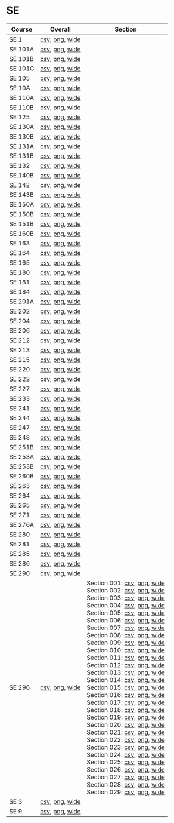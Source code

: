 # SE

| Course | Overall | Section |
| ------ | ------- | ------- |
| SE 1 | [csv](https://github.com/UCSD-Historical-Enrollment-Data/2024Fall/blob/main/overall/SE%201.csv), [png](https://raw.githubusercontent.com/UCSD-Historical-Enrollment-Data/2024Fall/main/plot_overall/SE%201.png), [wide](https://raw.githubusercontent.com/UCSD-Historical-Enrollment-Data/2024Fall/main/plot_overall_wide/SE%201.png) |  |
| SE 101A | [csv](https://github.com/UCSD-Historical-Enrollment-Data/2024Fall/blob/main/overall/SE%20101A.csv), [png](https://raw.githubusercontent.com/UCSD-Historical-Enrollment-Data/2024Fall/main/plot_overall/SE%20101A.png), [wide](https://raw.githubusercontent.com/UCSD-Historical-Enrollment-Data/2024Fall/main/plot_overall_wide/SE%20101A.png) |  |
| SE 101B | [csv](https://github.com/UCSD-Historical-Enrollment-Data/2024Fall/blob/main/overall/SE%20101B.csv), [png](https://raw.githubusercontent.com/UCSD-Historical-Enrollment-Data/2024Fall/main/plot_overall/SE%20101B.png), [wide](https://raw.githubusercontent.com/UCSD-Historical-Enrollment-Data/2024Fall/main/plot_overall_wide/SE%20101B.png) |  |
| SE 101C | [csv](https://github.com/UCSD-Historical-Enrollment-Data/2024Fall/blob/main/overall/SE%20101C.csv), [png](https://raw.githubusercontent.com/UCSD-Historical-Enrollment-Data/2024Fall/main/plot_overall/SE%20101C.png), [wide](https://raw.githubusercontent.com/UCSD-Historical-Enrollment-Data/2024Fall/main/plot_overall_wide/SE%20101C.png) |  |
| SE 105 | [csv](https://github.com/UCSD-Historical-Enrollment-Data/2024Fall/blob/main/overall/SE%20105.csv), [png](https://raw.githubusercontent.com/UCSD-Historical-Enrollment-Data/2024Fall/main/plot_overall/SE%20105.png), [wide](https://raw.githubusercontent.com/UCSD-Historical-Enrollment-Data/2024Fall/main/plot_overall_wide/SE%20105.png) |  |
| SE 10A | [csv](https://github.com/UCSD-Historical-Enrollment-Data/2024Fall/blob/main/overall/SE%2010A.csv), [png](https://raw.githubusercontent.com/UCSD-Historical-Enrollment-Data/2024Fall/main/plot_overall/SE%2010A.png), [wide](https://raw.githubusercontent.com/UCSD-Historical-Enrollment-Data/2024Fall/main/plot_overall_wide/SE%2010A.png) |  |
| SE 110A | [csv](https://github.com/UCSD-Historical-Enrollment-Data/2024Fall/blob/main/overall/SE%20110A.csv), [png](https://raw.githubusercontent.com/UCSD-Historical-Enrollment-Data/2024Fall/main/plot_overall/SE%20110A.png), [wide](https://raw.githubusercontent.com/UCSD-Historical-Enrollment-Data/2024Fall/main/plot_overall_wide/SE%20110A.png) |  |
| SE 110B | [csv](https://github.com/UCSD-Historical-Enrollment-Data/2024Fall/blob/main/overall/SE%20110B.csv), [png](https://raw.githubusercontent.com/UCSD-Historical-Enrollment-Data/2024Fall/main/plot_overall/SE%20110B.png), [wide](https://raw.githubusercontent.com/UCSD-Historical-Enrollment-Data/2024Fall/main/plot_overall_wide/SE%20110B.png) |  |
| SE 125 | [csv](https://github.com/UCSD-Historical-Enrollment-Data/2024Fall/blob/main/overall/SE%20125.csv), [png](https://raw.githubusercontent.com/UCSD-Historical-Enrollment-Data/2024Fall/main/plot_overall/SE%20125.png), [wide](https://raw.githubusercontent.com/UCSD-Historical-Enrollment-Data/2024Fall/main/plot_overall_wide/SE%20125.png) |  |
| SE 130A | [csv](https://github.com/UCSD-Historical-Enrollment-Data/2024Fall/blob/main/overall/SE%20130A.csv), [png](https://raw.githubusercontent.com/UCSD-Historical-Enrollment-Data/2024Fall/main/plot_overall/SE%20130A.png), [wide](https://raw.githubusercontent.com/UCSD-Historical-Enrollment-Data/2024Fall/main/plot_overall_wide/SE%20130A.png) |  |
| SE 130B | [csv](https://github.com/UCSD-Historical-Enrollment-Data/2024Fall/blob/main/overall/SE%20130B.csv), [png](https://raw.githubusercontent.com/UCSD-Historical-Enrollment-Data/2024Fall/main/plot_overall/SE%20130B.png), [wide](https://raw.githubusercontent.com/UCSD-Historical-Enrollment-Data/2024Fall/main/plot_overall_wide/SE%20130B.png) |  |
| SE 131A | [csv](https://github.com/UCSD-Historical-Enrollment-Data/2024Fall/blob/main/overall/SE%20131A.csv), [png](https://raw.githubusercontent.com/UCSD-Historical-Enrollment-Data/2024Fall/main/plot_overall/SE%20131A.png), [wide](https://raw.githubusercontent.com/UCSD-Historical-Enrollment-Data/2024Fall/main/plot_overall_wide/SE%20131A.png) |  |
| SE 131B | [csv](https://github.com/UCSD-Historical-Enrollment-Data/2024Fall/blob/main/overall/SE%20131B.csv), [png](https://raw.githubusercontent.com/UCSD-Historical-Enrollment-Data/2024Fall/main/plot_overall/SE%20131B.png), [wide](https://raw.githubusercontent.com/UCSD-Historical-Enrollment-Data/2024Fall/main/plot_overall_wide/SE%20131B.png) |  |
| SE 132 | [csv](https://github.com/UCSD-Historical-Enrollment-Data/2024Fall/blob/main/overall/SE%20132.csv), [png](https://raw.githubusercontent.com/UCSD-Historical-Enrollment-Data/2024Fall/main/plot_overall/SE%20132.png), [wide](https://raw.githubusercontent.com/UCSD-Historical-Enrollment-Data/2024Fall/main/plot_overall_wide/SE%20132.png) |  |
| SE 140B | [csv](https://github.com/UCSD-Historical-Enrollment-Data/2024Fall/blob/main/overall/SE%20140B.csv), [png](https://raw.githubusercontent.com/UCSD-Historical-Enrollment-Data/2024Fall/main/plot_overall/SE%20140B.png), [wide](https://raw.githubusercontent.com/UCSD-Historical-Enrollment-Data/2024Fall/main/plot_overall_wide/SE%20140B.png) |  |
| SE 142 | [csv](https://github.com/UCSD-Historical-Enrollment-Data/2024Fall/blob/main/overall/SE%20142.csv), [png](https://raw.githubusercontent.com/UCSD-Historical-Enrollment-Data/2024Fall/main/plot_overall/SE%20142.png), [wide](https://raw.githubusercontent.com/UCSD-Historical-Enrollment-Data/2024Fall/main/plot_overall_wide/SE%20142.png) |  |
| SE 143B | [csv](https://github.com/UCSD-Historical-Enrollment-Data/2024Fall/blob/main/overall/SE%20143B.csv), [png](https://raw.githubusercontent.com/UCSD-Historical-Enrollment-Data/2024Fall/main/plot_overall/SE%20143B.png), [wide](https://raw.githubusercontent.com/UCSD-Historical-Enrollment-Data/2024Fall/main/plot_overall_wide/SE%20143B.png) |  |
| SE 150A | [csv](https://github.com/UCSD-Historical-Enrollment-Data/2024Fall/blob/main/overall/SE%20150A.csv), [png](https://raw.githubusercontent.com/UCSD-Historical-Enrollment-Data/2024Fall/main/plot_overall/SE%20150A.png), [wide](https://raw.githubusercontent.com/UCSD-Historical-Enrollment-Data/2024Fall/main/plot_overall_wide/SE%20150A.png) |  |
| SE 150B | [csv](https://github.com/UCSD-Historical-Enrollment-Data/2024Fall/blob/main/overall/SE%20150B.csv), [png](https://raw.githubusercontent.com/UCSD-Historical-Enrollment-Data/2024Fall/main/plot_overall/SE%20150B.png), [wide](https://raw.githubusercontent.com/UCSD-Historical-Enrollment-Data/2024Fall/main/plot_overall_wide/SE%20150B.png) |  |
| SE 151B | [csv](https://github.com/UCSD-Historical-Enrollment-Data/2024Fall/blob/main/overall/SE%20151B.csv), [png](https://raw.githubusercontent.com/UCSD-Historical-Enrollment-Data/2024Fall/main/plot_overall/SE%20151B.png), [wide](https://raw.githubusercontent.com/UCSD-Historical-Enrollment-Data/2024Fall/main/plot_overall_wide/SE%20151B.png) |  |
| SE 160B | [csv](https://github.com/UCSD-Historical-Enrollment-Data/2024Fall/blob/main/overall/SE%20160B.csv), [png](https://raw.githubusercontent.com/UCSD-Historical-Enrollment-Data/2024Fall/main/plot_overall/SE%20160B.png), [wide](https://raw.githubusercontent.com/UCSD-Historical-Enrollment-Data/2024Fall/main/plot_overall_wide/SE%20160B.png) |  |
| SE 163 | [csv](https://github.com/UCSD-Historical-Enrollment-Data/2024Fall/blob/main/overall/SE%20163.csv), [png](https://raw.githubusercontent.com/UCSD-Historical-Enrollment-Data/2024Fall/main/plot_overall/SE%20163.png), [wide](https://raw.githubusercontent.com/UCSD-Historical-Enrollment-Data/2024Fall/main/plot_overall_wide/SE%20163.png) |  |
| SE 164 | [csv](https://github.com/UCSD-Historical-Enrollment-Data/2024Fall/blob/main/overall/SE%20164.csv), [png](https://raw.githubusercontent.com/UCSD-Historical-Enrollment-Data/2024Fall/main/plot_overall/SE%20164.png), [wide](https://raw.githubusercontent.com/UCSD-Historical-Enrollment-Data/2024Fall/main/plot_overall_wide/SE%20164.png) |  |
| SE 165 | [csv](https://github.com/UCSD-Historical-Enrollment-Data/2024Fall/blob/main/overall/SE%20165.csv), [png](https://raw.githubusercontent.com/UCSD-Historical-Enrollment-Data/2024Fall/main/plot_overall/SE%20165.png), [wide](https://raw.githubusercontent.com/UCSD-Historical-Enrollment-Data/2024Fall/main/plot_overall_wide/SE%20165.png) |  |
| SE 180 | [csv](https://github.com/UCSD-Historical-Enrollment-Data/2024Fall/blob/main/overall/SE%20180.csv), [png](https://raw.githubusercontent.com/UCSD-Historical-Enrollment-Data/2024Fall/main/plot_overall/SE%20180.png), [wide](https://raw.githubusercontent.com/UCSD-Historical-Enrollment-Data/2024Fall/main/plot_overall_wide/SE%20180.png) |  |
| SE 181 | [csv](https://github.com/UCSD-Historical-Enrollment-Data/2024Fall/blob/main/overall/SE%20181.csv), [png](https://raw.githubusercontent.com/UCSD-Historical-Enrollment-Data/2024Fall/main/plot_overall/SE%20181.png), [wide](https://raw.githubusercontent.com/UCSD-Historical-Enrollment-Data/2024Fall/main/plot_overall_wide/SE%20181.png) |  |
| SE 184 | [csv](https://github.com/UCSD-Historical-Enrollment-Data/2024Fall/blob/main/overall/SE%20184.csv), [png](https://raw.githubusercontent.com/UCSD-Historical-Enrollment-Data/2024Fall/main/plot_overall/SE%20184.png), [wide](https://raw.githubusercontent.com/UCSD-Historical-Enrollment-Data/2024Fall/main/plot_overall_wide/SE%20184.png) |  |
| SE 201A | [csv](https://github.com/UCSD-Historical-Enrollment-Data/2024Fall/blob/main/overall/SE%20201A.csv), [png](https://raw.githubusercontent.com/UCSD-Historical-Enrollment-Data/2024Fall/main/plot_overall/SE%20201A.png), [wide](https://raw.githubusercontent.com/UCSD-Historical-Enrollment-Data/2024Fall/main/plot_overall_wide/SE%20201A.png) |  |
| SE 202 | [csv](https://github.com/UCSD-Historical-Enrollment-Data/2024Fall/blob/main/overall/SE%20202.csv), [png](https://raw.githubusercontent.com/UCSD-Historical-Enrollment-Data/2024Fall/main/plot_overall/SE%20202.png), [wide](https://raw.githubusercontent.com/UCSD-Historical-Enrollment-Data/2024Fall/main/plot_overall_wide/SE%20202.png) |  |
| SE 204 | [csv](https://github.com/UCSD-Historical-Enrollment-Data/2024Fall/blob/main/overall/SE%20204.csv), [png](https://raw.githubusercontent.com/UCSD-Historical-Enrollment-Data/2024Fall/main/plot_overall/SE%20204.png), [wide](https://raw.githubusercontent.com/UCSD-Historical-Enrollment-Data/2024Fall/main/plot_overall_wide/SE%20204.png) |  |
| SE 206 | [csv](https://github.com/UCSD-Historical-Enrollment-Data/2024Fall/blob/main/overall/SE%20206.csv), [png](https://raw.githubusercontent.com/UCSD-Historical-Enrollment-Data/2024Fall/main/plot_overall/SE%20206.png), [wide](https://raw.githubusercontent.com/UCSD-Historical-Enrollment-Data/2024Fall/main/plot_overall_wide/SE%20206.png) |  |
| SE 212 | [csv](https://github.com/UCSD-Historical-Enrollment-Data/2024Fall/blob/main/overall/SE%20212.csv), [png](https://raw.githubusercontent.com/UCSD-Historical-Enrollment-Data/2024Fall/main/plot_overall/SE%20212.png), [wide](https://raw.githubusercontent.com/UCSD-Historical-Enrollment-Data/2024Fall/main/plot_overall_wide/SE%20212.png) |  |
| SE 213 | [csv](https://github.com/UCSD-Historical-Enrollment-Data/2024Fall/blob/main/overall/SE%20213.csv), [png](https://raw.githubusercontent.com/UCSD-Historical-Enrollment-Data/2024Fall/main/plot_overall/SE%20213.png), [wide](https://raw.githubusercontent.com/UCSD-Historical-Enrollment-Data/2024Fall/main/plot_overall_wide/SE%20213.png) |  |
| SE 215 | [csv](https://github.com/UCSD-Historical-Enrollment-Data/2024Fall/blob/main/overall/SE%20215.csv), [png](https://raw.githubusercontent.com/UCSD-Historical-Enrollment-Data/2024Fall/main/plot_overall/SE%20215.png), [wide](https://raw.githubusercontent.com/UCSD-Historical-Enrollment-Data/2024Fall/main/plot_overall_wide/SE%20215.png) |  |
| SE 220 | [csv](https://github.com/UCSD-Historical-Enrollment-Data/2024Fall/blob/main/overall/SE%20220.csv), [png](https://raw.githubusercontent.com/UCSD-Historical-Enrollment-Data/2024Fall/main/plot_overall/SE%20220.png), [wide](https://raw.githubusercontent.com/UCSD-Historical-Enrollment-Data/2024Fall/main/plot_overall_wide/SE%20220.png) |  |
| SE 222 | [csv](https://github.com/UCSD-Historical-Enrollment-Data/2024Fall/blob/main/overall/SE%20222.csv), [png](https://raw.githubusercontent.com/UCSD-Historical-Enrollment-Data/2024Fall/main/plot_overall/SE%20222.png), [wide](https://raw.githubusercontent.com/UCSD-Historical-Enrollment-Data/2024Fall/main/plot_overall_wide/SE%20222.png) |  |
| SE 227 | [csv](https://github.com/UCSD-Historical-Enrollment-Data/2024Fall/blob/main/overall/SE%20227.csv), [png](https://raw.githubusercontent.com/UCSD-Historical-Enrollment-Data/2024Fall/main/plot_overall/SE%20227.png), [wide](https://raw.githubusercontent.com/UCSD-Historical-Enrollment-Data/2024Fall/main/plot_overall_wide/SE%20227.png) |  |
| SE 233 | [csv](https://github.com/UCSD-Historical-Enrollment-Data/2024Fall/blob/main/overall/SE%20233.csv), [png](https://raw.githubusercontent.com/UCSD-Historical-Enrollment-Data/2024Fall/main/plot_overall/SE%20233.png), [wide](https://raw.githubusercontent.com/UCSD-Historical-Enrollment-Data/2024Fall/main/plot_overall_wide/SE%20233.png) |  |
| SE 241 | [csv](https://github.com/UCSD-Historical-Enrollment-Data/2024Fall/blob/main/overall/SE%20241.csv), [png](https://raw.githubusercontent.com/UCSD-Historical-Enrollment-Data/2024Fall/main/plot_overall/SE%20241.png), [wide](https://raw.githubusercontent.com/UCSD-Historical-Enrollment-Data/2024Fall/main/plot_overall_wide/SE%20241.png) |  |
| SE 244 | [csv](https://github.com/UCSD-Historical-Enrollment-Data/2024Fall/blob/main/overall/SE%20244.csv), [png](https://raw.githubusercontent.com/UCSD-Historical-Enrollment-Data/2024Fall/main/plot_overall/SE%20244.png), [wide](https://raw.githubusercontent.com/UCSD-Historical-Enrollment-Data/2024Fall/main/plot_overall_wide/SE%20244.png) |  |
| SE 247 | [csv](https://github.com/UCSD-Historical-Enrollment-Data/2024Fall/blob/main/overall/SE%20247.csv), [png](https://raw.githubusercontent.com/UCSD-Historical-Enrollment-Data/2024Fall/main/plot_overall/SE%20247.png), [wide](https://raw.githubusercontent.com/UCSD-Historical-Enrollment-Data/2024Fall/main/plot_overall_wide/SE%20247.png) |  |
| SE 248 | [csv](https://github.com/UCSD-Historical-Enrollment-Data/2024Fall/blob/main/overall/SE%20248.csv), [png](https://raw.githubusercontent.com/UCSD-Historical-Enrollment-Data/2024Fall/main/plot_overall/SE%20248.png), [wide](https://raw.githubusercontent.com/UCSD-Historical-Enrollment-Data/2024Fall/main/plot_overall_wide/SE%20248.png) |  |
| SE 251B | [csv](https://github.com/UCSD-Historical-Enrollment-Data/2024Fall/blob/main/overall/SE%20251B.csv), [png](https://raw.githubusercontent.com/UCSD-Historical-Enrollment-Data/2024Fall/main/plot_overall/SE%20251B.png), [wide](https://raw.githubusercontent.com/UCSD-Historical-Enrollment-Data/2024Fall/main/plot_overall_wide/SE%20251B.png) |  |
| SE 253A | [csv](https://github.com/UCSD-Historical-Enrollment-Data/2024Fall/blob/main/overall/SE%20253A.csv), [png](https://raw.githubusercontent.com/UCSD-Historical-Enrollment-Data/2024Fall/main/plot_overall/SE%20253A.png), [wide](https://raw.githubusercontent.com/UCSD-Historical-Enrollment-Data/2024Fall/main/plot_overall_wide/SE%20253A.png) |  |
| SE 253B | [csv](https://github.com/UCSD-Historical-Enrollment-Data/2024Fall/blob/main/overall/SE%20253B.csv), [png](https://raw.githubusercontent.com/UCSD-Historical-Enrollment-Data/2024Fall/main/plot_overall/SE%20253B.png), [wide](https://raw.githubusercontent.com/UCSD-Historical-Enrollment-Data/2024Fall/main/plot_overall_wide/SE%20253B.png) |  |
| SE 260B | [csv](https://github.com/UCSD-Historical-Enrollment-Data/2024Fall/blob/main/overall/SE%20260B.csv), [png](https://raw.githubusercontent.com/UCSD-Historical-Enrollment-Data/2024Fall/main/plot_overall/SE%20260B.png), [wide](https://raw.githubusercontent.com/UCSD-Historical-Enrollment-Data/2024Fall/main/plot_overall_wide/SE%20260B.png) |  |
| SE 263 | [csv](https://github.com/UCSD-Historical-Enrollment-Data/2024Fall/blob/main/overall/SE%20263.csv), [png](https://raw.githubusercontent.com/UCSD-Historical-Enrollment-Data/2024Fall/main/plot_overall/SE%20263.png), [wide](https://raw.githubusercontent.com/UCSD-Historical-Enrollment-Data/2024Fall/main/plot_overall_wide/SE%20263.png) |  |
| SE 264 | [csv](https://github.com/UCSD-Historical-Enrollment-Data/2024Fall/blob/main/overall/SE%20264.csv), [png](https://raw.githubusercontent.com/UCSD-Historical-Enrollment-Data/2024Fall/main/plot_overall/SE%20264.png), [wide](https://raw.githubusercontent.com/UCSD-Historical-Enrollment-Data/2024Fall/main/plot_overall_wide/SE%20264.png) |  |
| SE 265 | [csv](https://github.com/UCSD-Historical-Enrollment-Data/2024Fall/blob/main/overall/SE%20265.csv), [png](https://raw.githubusercontent.com/UCSD-Historical-Enrollment-Data/2024Fall/main/plot_overall/SE%20265.png), [wide](https://raw.githubusercontent.com/UCSD-Historical-Enrollment-Data/2024Fall/main/plot_overall_wide/SE%20265.png) |  |
| SE 271 | [csv](https://github.com/UCSD-Historical-Enrollment-Data/2024Fall/blob/main/overall/SE%20271.csv), [png](https://raw.githubusercontent.com/UCSD-Historical-Enrollment-Data/2024Fall/main/plot_overall/SE%20271.png), [wide](https://raw.githubusercontent.com/UCSD-Historical-Enrollment-Data/2024Fall/main/plot_overall_wide/SE%20271.png) |  |
| SE 276A | [csv](https://github.com/UCSD-Historical-Enrollment-Data/2024Fall/blob/main/overall/SE%20276A.csv), [png](https://raw.githubusercontent.com/UCSD-Historical-Enrollment-Data/2024Fall/main/plot_overall/SE%20276A.png), [wide](https://raw.githubusercontent.com/UCSD-Historical-Enrollment-Data/2024Fall/main/plot_overall_wide/SE%20276A.png) |  |
| SE 280 | [csv](https://github.com/UCSD-Historical-Enrollment-Data/2024Fall/blob/main/overall/SE%20280.csv), [png](https://raw.githubusercontent.com/UCSD-Historical-Enrollment-Data/2024Fall/main/plot_overall/SE%20280.png), [wide](https://raw.githubusercontent.com/UCSD-Historical-Enrollment-Data/2024Fall/main/plot_overall_wide/SE%20280.png) |  |
| SE 281 | [csv](https://github.com/UCSD-Historical-Enrollment-Data/2024Fall/blob/main/overall/SE%20281.csv), [png](https://raw.githubusercontent.com/UCSD-Historical-Enrollment-Data/2024Fall/main/plot_overall/SE%20281.png), [wide](https://raw.githubusercontent.com/UCSD-Historical-Enrollment-Data/2024Fall/main/plot_overall_wide/SE%20281.png) |  |
| SE 285 | [csv](https://github.com/UCSD-Historical-Enrollment-Data/2024Fall/blob/main/overall/SE%20285.csv), [png](https://raw.githubusercontent.com/UCSD-Historical-Enrollment-Data/2024Fall/main/plot_overall/SE%20285.png), [wide](https://raw.githubusercontent.com/UCSD-Historical-Enrollment-Data/2024Fall/main/plot_overall_wide/SE%20285.png) |  |
| SE 286 | [csv](https://github.com/UCSD-Historical-Enrollment-Data/2024Fall/blob/main/overall/SE%20286.csv), [png](https://raw.githubusercontent.com/UCSD-Historical-Enrollment-Data/2024Fall/main/plot_overall/SE%20286.png), [wide](https://raw.githubusercontent.com/UCSD-Historical-Enrollment-Data/2024Fall/main/plot_overall_wide/SE%20286.png) |  |
| SE 290 | [csv](https://github.com/UCSD-Historical-Enrollment-Data/2024Fall/blob/main/overall/SE%20290.csv), [png](https://raw.githubusercontent.com/UCSD-Historical-Enrollment-Data/2024Fall/main/plot_overall/SE%20290.png), [wide](https://raw.githubusercontent.com/UCSD-Historical-Enrollment-Data/2024Fall/main/plot_overall_wide/SE%20290.png) |  |
| SE 296 | [csv](https://github.com/UCSD-Historical-Enrollment-Data/2024Fall/blob/main/overall/SE%20296.csv), [png](https://raw.githubusercontent.com/UCSD-Historical-Enrollment-Data/2024Fall/main/plot_overall/SE%20296.png), [wide](https://raw.githubusercontent.com/UCSD-Historical-Enrollment-Data/2024Fall/main/plot_overall_wide/SE%20296.png) | Section 001: [csv](https://github.com/UCSD-Historical-Enrollment-Data/2024Fall/blob/main/section/SE%20296_001.csv), [png](https://raw.githubusercontent.com/UCSD-Historical-Enrollment-Data/2024Fall/main/plot_section/SE%20296_001.png), [wide](https://raw.githubusercontent.com/UCSD-Historical-Enrollment-Data/2024Fall/main/plot_section_wide/SE%20296_001.png)<br>Section 002: [csv](https://github.com/UCSD-Historical-Enrollment-Data/2024Fall/blob/main/section/SE%20296_002.csv), [png](https://raw.githubusercontent.com/UCSD-Historical-Enrollment-Data/2024Fall/main/plot_section/SE%20296_002.png), [wide](https://raw.githubusercontent.com/UCSD-Historical-Enrollment-Data/2024Fall/main/plot_section_wide/SE%20296_002.png)<br>Section 003: [csv](https://github.com/UCSD-Historical-Enrollment-Data/2024Fall/blob/main/section/SE%20296_003.csv), [png](https://raw.githubusercontent.com/UCSD-Historical-Enrollment-Data/2024Fall/main/plot_section/SE%20296_003.png), [wide](https://raw.githubusercontent.com/UCSD-Historical-Enrollment-Data/2024Fall/main/plot_section_wide/SE%20296_003.png)<br>Section 004: [csv](https://github.com/UCSD-Historical-Enrollment-Data/2024Fall/blob/main/section/SE%20296_004.csv), [png](https://raw.githubusercontent.com/UCSD-Historical-Enrollment-Data/2024Fall/main/plot_section/SE%20296_004.png), [wide](https://raw.githubusercontent.com/UCSD-Historical-Enrollment-Data/2024Fall/main/plot_section_wide/SE%20296_004.png)<br>Section 005: [csv](https://github.com/UCSD-Historical-Enrollment-Data/2024Fall/blob/main/section/SE%20296_005.csv), [png](https://raw.githubusercontent.com/UCSD-Historical-Enrollment-Data/2024Fall/main/plot_section/SE%20296_005.png), [wide](https://raw.githubusercontent.com/UCSD-Historical-Enrollment-Data/2024Fall/main/plot_section_wide/SE%20296_005.png)<br>Section 006: [csv](https://github.com/UCSD-Historical-Enrollment-Data/2024Fall/blob/main/section/SE%20296_006.csv), [png](https://raw.githubusercontent.com/UCSD-Historical-Enrollment-Data/2024Fall/main/plot_section/SE%20296_006.png), [wide](https://raw.githubusercontent.com/UCSD-Historical-Enrollment-Data/2024Fall/main/plot_section_wide/SE%20296_006.png)<br>Section 007: [csv](https://github.com/UCSD-Historical-Enrollment-Data/2024Fall/blob/main/section/SE%20296_007.csv), [png](https://raw.githubusercontent.com/UCSD-Historical-Enrollment-Data/2024Fall/main/plot_section/SE%20296_007.png), [wide](https://raw.githubusercontent.com/UCSD-Historical-Enrollment-Data/2024Fall/main/plot_section_wide/SE%20296_007.png)<br>Section 008: [csv](https://github.com/UCSD-Historical-Enrollment-Data/2024Fall/blob/main/section/SE%20296_008.csv), [png](https://raw.githubusercontent.com/UCSD-Historical-Enrollment-Data/2024Fall/main/plot_section/SE%20296_008.png), [wide](https://raw.githubusercontent.com/UCSD-Historical-Enrollment-Data/2024Fall/main/plot_section_wide/SE%20296_008.png)<br>Section 009: [csv](https://github.com/UCSD-Historical-Enrollment-Data/2024Fall/blob/main/section/SE%20296_009.csv), [png](https://raw.githubusercontent.com/UCSD-Historical-Enrollment-Data/2024Fall/main/plot_section/SE%20296_009.png), [wide](https://raw.githubusercontent.com/UCSD-Historical-Enrollment-Data/2024Fall/main/plot_section_wide/SE%20296_009.png)<br>Section 010: [csv](https://github.com/UCSD-Historical-Enrollment-Data/2024Fall/blob/main/section/SE%20296_010.csv), [png](https://raw.githubusercontent.com/UCSD-Historical-Enrollment-Data/2024Fall/main/plot_section/SE%20296_010.png), [wide](https://raw.githubusercontent.com/UCSD-Historical-Enrollment-Data/2024Fall/main/plot_section_wide/SE%20296_010.png)<br>Section 011: [csv](https://github.com/UCSD-Historical-Enrollment-Data/2024Fall/blob/main/section/SE%20296_011.csv), [png](https://raw.githubusercontent.com/UCSD-Historical-Enrollment-Data/2024Fall/main/plot_section/SE%20296_011.png), [wide](https://raw.githubusercontent.com/UCSD-Historical-Enrollment-Data/2024Fall/main/plot_section_wide/SE%20296_011.png)<br>Section 012: [csv](https://github.com/UCSD-Historical-Enrollment-Data/2024Fall/blob/main/section/SE%20296_012.csv), [png](https://raw.githubusercontent.com/UCSD-Historical-Enrollment-Data/2024Fall/main/plot_section/SE%20296_012.png), [wide](https://raw.githubusercontent.com/UCSD-Historical-Enrollment-Data/2024Fall/main/plot_section_wide/SE%20296_012.png)<br>Section 013: [csv](https://github.com/UCSD-Historical-Enrollment-Data/2024Fall/blob/main/section/SE%20296_013.csv), [png](https://raw.githubusercontent.com/UCSD-Historical-Enrollment-Data/2024Fall/main/plot_section/SE%20296_013.png), [wide](https://raw.githubusercontent.com/UCSD-Historical-Enrollment-Data/2024Fall/main/plot_section_wide/SE%20296_013.png)<br>Section 014: [csv](https://github.com/UCSD-Historical-Enrollment-Data/2024Fall/blob/main/section/SE%20296_014.csv), [png](https://raw.githubusercontent.com/UCSD-Historical-Enrollment-Data/2024Fall/main/plot_section/SE%20296_014.png), [wide](https://raw.githubusercontent.com/UCSD-Historical-Enrollment-Data/2024Fall/main/plot_section_wide/SE%20296_014.png)<br>Section 015: [csv](https://github.com/UCSD-Historical-Enrollment-Data/2024Fall/blob/main/section/SE%20296_015.csv), [png](https://raw.githubusercontent.com/UCSD-Historical-Enrollment-Data/2024Fall/main/plot_section/SE%20296_015.png), [wide](https://raw.githubusercontent.com/UCSD-Historical-Enrollment-Data/2024Fall/main/plot_section_wide/SE%20296_015.png)<br>Section 016: [csv](https://github.com/UCSD-Historical-Enrollment-Data/2024Fall/blob/main/section/SE%20296_016.csv), [png](https://raw.githubusercontent.com/UCSD-Historical-Enrollment-Data/2024Fall/main/plot_section/SE%20296_016.png), [wide](https://raw.githubusercontent.com/UCSD-Historical-Enrollment-Data/2024Fall/main/plot_section_wide/SE%20296_016.png)<br>Section 017: [csv](https://github.com/UCSD-Historical-Enrollment-Data/2024Fall/blob/main/section/SE%20296_017.csv), [png](https://raw.githubusercontent.com/UCSD-Historical-Enrollment-Data/2024Fall/main/plot_section/SE%20296_017.png), [wide](https://raw.githubusercontent.com/UCSD-Historical-Enrollment-Data/2024Fall/main/plot_section_wide/SE%20296_017.png)<br>Section 018: [csv](https://github.com/UCSD-Historical-Enrollment-Data/2024Fall/blob/main/section/SE%20296_018.csv), [png](https://raw.githubusercontent.com/UCSD-Historical-Enrollment-Data/2024Fall/main/plot_section/SE%20296_018.png), [wide](https://raw.githubusercontent.com/UCSD-Historical-Enrollment-Data/2024Fall/main/plot_section_wide/SE%20296_018.png)<br>Section 019: [csv](https://github.com/UCSD-Historical-Enrollment-Data/2024Fall/blob/main/section/SE%20296_019.csv), [png](https://raw.githubusercontent.com/UCSD-Historical-Enrollment-Data/2024Fall/main/plot_section/SE%20296_019.png), [wide](https://raw.githubusercontent.com/UCSD-Historical-Enrollment-Data/2024Fall/main/plot_section_wide/SE%20296_019.png)<br>Section 020: [csv](https://github.com/UCSD-Historical-Enrollment-Data/2024Fall/blob/main/section/SE%20296_020.csv), [png](https://raw.githubusercontent.com/UCSD-Historical-Enrollment-Data/2024Fall/main/plot_section/SE%20296_020.png), [wide](https://raw.githubusercontent.com/UCSD-Historical-Enrollment-Data/2024Fall/main/plot_section_wide/SE%20296_020.png)<br>Section 021: [csv](https://github.com/UCSD-Historical-Enrollment-Data/2024Fall/blob/main/section/SE%20296_021.csv), [png](https://raw.githubusercontent.com/UCSD-Historical-Enrollment-Data/2024Fall/main/plot_section/SE%20296_021.png), [wide](https://raw.githubusercontent.com/UCSD-Historical-Enrollment-Data/2024Fall/main/plot_section_wide/SE%20296_021.png)<br>Section 022: [csv](https://github.com/UCSD-Historical-Enrollment-Data/2024Fall/blob/main/section/SE%20296_022.csv), [png](https://raw.githubusercontent.com/UCSD-Historical-Enrollment-Data/2024Fall/main/plot_section/SE%20296_022.png), [wide](https://raw.githubusercontent.com/UCSD-Historical-Enrollment-Data/2024Fall/main/plot_section_wide/SE%20296_022.png)<br>Section 023: [csv](https://github.com/UCSD-Historical-Enrollment-Data/2024Fall/blob/main/section/SE%20296_023.csv), [png](https://raw.githubusercontent.com/UCSD-Historical-Enrollment-Data/2024Fall/main/plot_section/SE%20296_023.png), [wide](https://raw.githubusercontent.com/UCSD-Historical-Enrollment-Data/2024Fall/main/plot_section_wide/SE%20296_023.png)<br>Section 024: [csv](https://github.com/UCSD-Historical-Enrollment-Data/2024Fall/blob/main/section/SE%20296_024.csv), [png](https://raw.githubusercontent.com/UCSD-Historical-Enrollment-Data/2024Fall/main/plot_section/SE%20296_024.png), [wide](https://raw.githubusercontent.com/UCSD-Historical-Enrollment-Data/2024Fall/main/plot_section_wide/SE%20296_024.png)<br>Section 025: [csv](https://github.com/UCSD-Historical-Enrollment-Data/2024Fall/blob/main/section/SE%20296_025.csv), [png](https://raw.githubusercontent.com/UCSD-Historical-Enrollment-Data/2024Fall/main/plot_section/SE%20296_025.png), [wide](https://raw.githubusercontent.com/UCSD-Historical-Enrollment-Data/2024Fall/main/plot_section_wide/SE%20296_025.png)<br>Section 026: [csv](https://github.com/UCSD-Historical-Enrollment-Data/2024Fall/blob/main/section/SE%20296_026.csv), [png](https://raw.githubusercontent.com/UCSD-Historical-Enrollment-Data/2024Fall/main/plot_section/SE%20296_026.png), [wide](https://raw.githubusercontent.com/UCSD-Historical-Enrollment-Data/2024Fall/main/plot_section_wide/SE%20296_026.png)<br>Section 027: [csv](https://github.com/UCSD-Historical-Enrollment-Data/2024Fall/blob/main/section/SE%20296_027.csv), [png](https://raw.githubusercontent.com/UCSD-Historical-Enrollment-Data/2024Fall/main/plot_section/SE%20296_027.png), [wide](https://raw.githubusercontent.com/UCSD-Historical-Enrollment-Data/2024Fall/main/plot_section_wide/SE%20296_027.png)<br>Section 028: [csv](https://github.com/UCSD-Historical-Enrollment-Data/2024Fall/blob/main/section/SE%20296_028.csv), [png](https://raw.githubusercontent.com/UCSD-Historical-Enrollment-Data/2024Fall/main/plot_section/SE%20296_028.png), [wide](https://raw.githubusercontent.com/UCSD-Historical-Enrollment-Data/2024Fall/main/plot_section_wide/SE%20296_028.png)<br>Section 029: [csv](https://github.com/UCSD-Historical-Enrollment-Data/2024Fall/blob/main/section/SE%20296_029.csv), [png](https://raw.githubusercontent.com/UCSD-Historical-Enrollment-Data/2024Fall/main/plot_section/SE%20296_029.png), [wide](https://raw.githubusercontent.com/UCSD-Historical-Enrollment-Data/2024Fall/main/plot_section_wide/SE%20296_029.png) |
| SE 3 | [csv](https://github.com/UCSD-Historical-Enrollment-Data/2024Fall/blob/main/overall/SE%203.csv), [png](https://raw.githubusercontent.com/UCSD-Historical-Enrollment-Data/2024Fall/main/plot_overall/SE%203.png), [wide](https://raw.githubusercontent.com/UCSD-Historical-Enrollment-Data/2024Fall/main/plot_overall_wide/SE%203.png) |  |
| SE 9 | [csv](https://github.com/UCSD-Historical-Enrollment-Data/2024Fall/blob/main/overall/SE%209.csv), [png](https://raw.githubusercontent.com/UCSD-Historical-Enrollment-Data/2024Fall/main/plot_overall/SE%209.png), [wide](https://raw.githubusercontent.com/UCSD-Historical-Enrollment-Data/2024Fall/main/plot_overall_wide/SE%209.png) |  |
